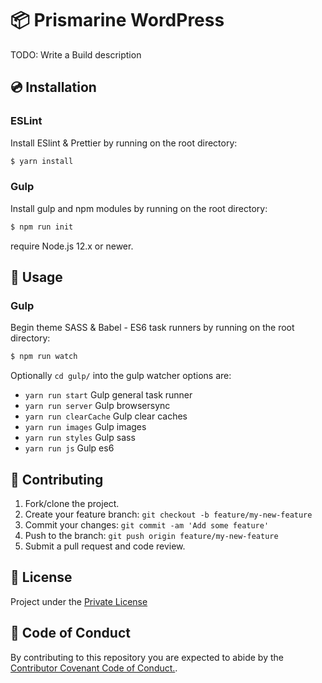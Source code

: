 # 📦 Prismarine WordPress

TODO: Write a Build description

## 💿 Installation

### ESLint

Install ESlint & Prettier by running on the root directory:

```bash
$ yarn install
```

### Gulp

Install gulp and npm modules by running on the root directory:

```bash
$ npm run init
```

require Node.js 12.x or newer.

## 📖 Usage

### Gulp

Begin theme SASS & Babel - ES6 task runners by running on the root directory:

```bash
$ npm run watch
```

Optionally `cd gulp/` into the gulp watcher options are:

- `yarn run start` Gulp general task runner
- `yarn run server` Gulp browsersync
- `yarn run clearCache` Gulp clear caches
- `yarn run images` Gulp images
- `yarn run styles` Gulp sass
- `yarn run js` Gulp es6

## 🍻 Contributing

1.  Fork/clone the project.
2.  Create your feature branch: `git checkout -b feature/my-new-feature`
3.  Commit your changes: `git commit -am 'Add some feature'`
4.  Push to the branch: `git push origin feature/my-new-feature`
5.  Submit a pull request and code review.

## 📜 License

Project under the [Private License](LICENSE)

## 👮 Code of Conduct

By contributing to this repository you are expected to abide by the [Contributor Covenant Code of Conduct.](CODE_OF_CONDUCT).
